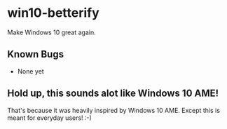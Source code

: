 # win10-betterify
Make Windows 10 great again.

## Known Bugs
* None yet

## Hold up, this sounds alot like Windows 10 AME!

That's because it was heavily inspired by Windows 10 AME. Except this is meant for everyday users! :-)
